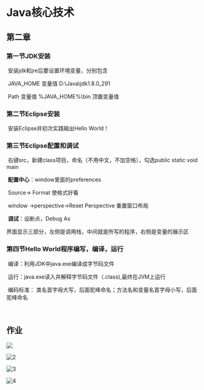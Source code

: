#  Java核心技术

## 第二章

### 第一节JDK安装

​             安装jdk和jre后要设置环境变量，分别包含

​             JAVA_HOME   变量值  D:\Java\jdk1.8.0_291 

​             Path   变量值  %JAVA_HOME%\bin   顶置变量值

### 第二节Eclipse安装

​           安装Eclipse并初次实践输出Hello World！

### 第三节Eclipse配置和调试

​           右键src，新建class项目，命名（不用中文，不加空格），勾选public static void main

​           **配置中心**：window里面的preferences

​            Source-> Format    使格式好看

​           window ->perspective->Reset Perspective  重置窗口布局

​          **调试**：设断点，Debug As

​                     界面显示三部分，左侧是调用栈，中间就是所写的程序，右侧是变量的展示区

### 第四节Hello World程序编写，编译，运行

​            编译：利用JDK中java.exe编译成字节码文件

​            运行：java.exe读入并解释字节码文件（.class),最终在JVM上运行

​            编码标准： 类名首字母大写，后面驼峰命名；方法名和变量名首字母小写，后面驼峰命名

​            

## 作业

![](D:\桌面\后端\图片\Java第二章作业图片\1.png)

![2](D:\桌面\后端\图片\Java第二章作业图片\2.png)

![3](D:\桌面\后端\图片\Java第二章作业图片\3.png)

![4](D:\桌面\后端\图片\Java第二章作业图片\4.png)







